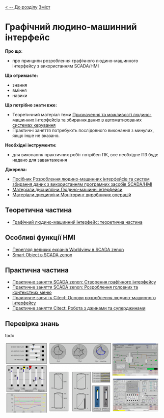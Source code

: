 [< -- До розділу](../README.md)         [Зміст](../../contents.md)

# Графічний людино-машинний інтерфейс

**Про що:**

- про принципи розроблення графічного людино-машинного інтерфейсу з використанням SCADA/HMI

**Що отримаєте:**

- знання 
- вміння 
- навики 

**Що потрібно знати вже:**

- Теоретичний матеріал теми [Призначення та можливості людино-машинних інтерфейсів та збирання даних в автоматизованих системах керування](../basic/README.md)
- Практичні заняття потребують послідовного виконання з минулих, якщо інше не вказано. 

**Необхідні інструменти:**

- для виконання практичних робіт потрібен ПК, все необхідне ПЗ буде надано для завантаження

**Джерела:** 

- [Посібник Розроблення людино-машинних інтерфейсів та систем збирання даних з використанням програмних засобів SCADA/HMI](https://pupenasan.github.io/hmibook/)
- [Матеріали дисципліни Людино-машинні інтерфейси](https://pupenasan.github.io/hmi)
- [Матеріали дисципліни Моніторинг виробничих операцій](https://pupenasan.github.io/monitorproduction)

## Теоретична частина

- [Графічний людино-машинний інтерфейс: теоретична частина](teor.md)

## Особливі функції HMI

- [Перегляд великих екранів Worldview в SCADA zenon](zen_worldview.md)
- [Smart Object в SCADA zenon](zen_smartobject.md)

## Практична частина

- [Практичне заняття SCADA zenon: Створення графічного інтерфейсу](labzenon.md)
- [Практичне заняття SCADA zenon:  Розроблення головних та контекстних меню](labzenonmenu.md)
- [Практичне заняття Citect: Основи розроблення людино-машинного інтерфейсу](labcitect.md)
- [Практичне заняття Citect: Робота з джинами та суперджинами](labcitectjenie.md)



## Перевірка знань

todo

![image-20240731180502040](media/image-20240731180502040.png)